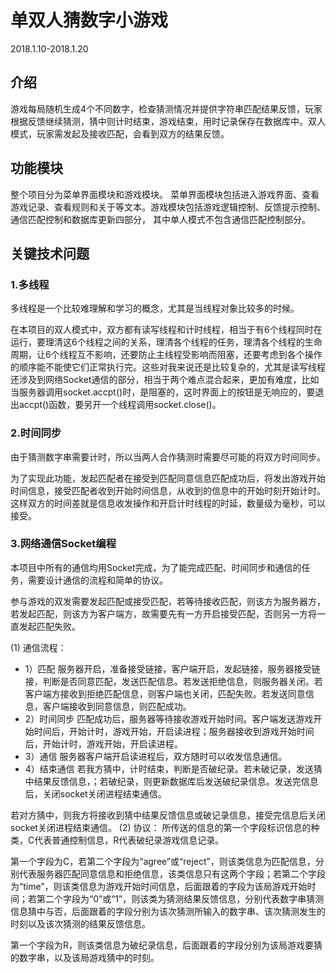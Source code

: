 # 单双人猜数字小游戏
2018.1.10-2018.1.20

## 介绍
游戏每局随机生成4个不同数字，检查猜测情况并提供字符串匹配结果反馈，玩家根据反馈继续猜测，猜中则计时结束，游戏结束，用时记录保存在数据库中。双人模式，玩家需发起及接收匹配，会看到双方的结果反馈。

## 功能模块
整个项目分为菜单界面模块和游戏模块。
菜单界面模块包括进入游戏界面、查看游戏记录、查看规则和关于等文本。游戏模块包括游戏逻辑控制、反馈提示控制、通信匹配控制和数据库更新四部分， 其中单人模式不包含通信匹配控制部分。

## 关键技术问题
### 1.多线程
多线程是一个比较难理解和学习的概念，尤其是当线程对象比较多的时候。

在本项目的双人模式中，双方都有读写线程和计时线程，相当于有6个线程同时在运行，要理清这6个线程之间的关系，理清各个线程的任务，理清各个线程的生命周期，让6个线程互不影响，还要防止主线程受影响而阻塞，还要考虑到各个操作的顺序能不能使它们正常执行完。这些对我来说还是比较复杂的，尤其是读写线程还涉及到网络Socket通信的部分，相当于两个难点混合起来，更加有难度，比如当服务器调用socket.accpt()时，是阻塞的，这时界面上的按钮是无响应的，要退出accpt()函数，要另开一个线程调用socket.close()。

### 2.时间同步
由于猜测数字串需要计时，所以当两人合作猜测时需要尽可能的将双方时间同步。

为了实现此功能，发起匹配者在接受到匹配同意信息匹配成功后，将发出游戏开始时间信息，接受匹配者收到开始时间信息，从收到的信息中的开始时刻开始计时。这样双方的时间差就是信息收发操作和开启计时线程的时延，数量级为毫秒，可以接受。

### 3.网络通信Socket编程
本项目中所有的通信均用Socket完成，为了能完成匹配、时间同步和通信的任务，需要设计通信的流程和简单的协议。

参与游戏的双发需要发起匹配或接受匹配，若等待接收匹配，则该方为服务器方，若发起匹配，则该方为客户端方，故需要先有一方开启接受匹配，否则另一方将一直发起匹配失败。

(1) 通信流程：
+ 1）匹配
服务器开启，准备接受链接，客户端开启，发起链接，服务器接受链接，判断是否同意匹配，发送匹配信息。若发送拒绝信息，则服务器关闭。若客户端方接收到拒绝匹配信息，则客户端也关闭，匹配失败。若发送同意信息，客户端接收到同意信息，则匹配成功。
+ 2）时间同步
匹配成功后，服务器等待接收游戏开始时间。客户端发送游戏开始时间后，开始计时，游戏开始，开启读进程；服务器接收到游戏开始时间后，开始计时，游戏开始，开启读进程。
+ 3）通信
服务器客户端开启读进程后，双方随时可以收发信息通信。
+ 4）结束通信
若我方猜中，计时结束，判断是否破纪录。若未破记录，发送猜中结果反馈信息，；若破纪录，则更新数据库后发送破纪录信息。发送完信息后，关闭socket关闭进程结束通信。

若对方猜中，则我方将接收到猜中结果反馈信息或破记录信息，接受完信息后关闭socket关闭进程结束通信。
(2) 协议：
所传送的信息的第一个字段标识信息的种类，C代表普通控制信息，R代表破纪录游戏信息记录。

第一个字段为C，若第二个字段为“agree”或“reject”，则该类信息为匹配信息，分别代表服务器匹配同意信息和拒绝信息，该类信息只有这两个字段；若第二个字段为“time”，则该类信息为游戏开始时间信息，后面跟着的字段为该局游戏开始时间；若第二个字段为“0”或“1”，则该类为猜测结果反馈信息，分别代表数字串猜测信息猜中与否，后面跟着的字段分别为该次猜测所输入的数字串、该次猜测发生的时刻以及该次猜测的结果反馈信息。

第一个字段为R，则该类信息为破纪录信息，后面跟着的字段分别为该局游戏要猜的数字串，以及该局游戏猜中的时刻。

